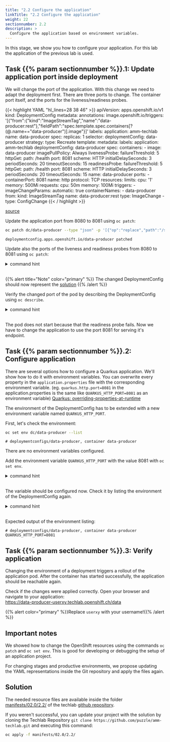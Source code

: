 ```yaml
---
title: "2.2 Configure the application"
linkTitle: "2.2 Configure the application"
weight: 22
sectionnumber: 2.2
description: >
  Configure the application based on environment variables.
---
```


In this stage, we show you how to configure your application.
For this lab the application of the previous lab is used.


## Task {{% param sectionnumber %}}.1: Update application port inside deployment

We will change the port of the application. With this change we need to adapt the deployment first. There are three ports to change. The container port itself, and the ports for the liveness/readiness probes.

{{< highlight YAML "hl_lines=28 38 46" >}}
apiVersion: apps.openshift.io/v1
kind: DeploymentConfig
metadata:
  annotations:
    image.openshift.io/triggers: '[{"from":{"kind":"ImageStreamTag","name":"data-producer:rest"},"fieldPath":"spec.template.spec.containers[?(@.name==\"data-producer\")].image"}]'
  labels:
    application: amm-techlab
  name: data-producer
spec:
  replicas: 1
  selector:
    deploymentConfig: data-producer
  strategy:
    type: Recreate
  template:
    metadata:
      labels:
        application: amm-techlab
        deploymentConfig: data-producer
    spec:
      containers:
        - image: data-producer
          imagePullPolicy: Always
          livenessProbe:
            failureThreshold: 5
            httpGet:
              path: /health
              port: 8081
              scheme: HTTP
            initialDelaySeconds: 3
            periodSeconds: 20
            timeoutSeconds: 15
          readinessProbe:
            failureThreshold: 5
            httpGet:
              path: /health
              port: 8081
              scheme: HTTP
            initialDelaySeconds: 3
            periodSeconds: 20
            timeoutSeconds: 15
          name: data-producer
          ports:
            - containerPort: 8081
              name: http
              protocol: TCP
          resources:
            limits:
              cpu: '1'
              memory: 500Mi
            requests:
              cpu: 50m
              memory: 100Mi
  triggers:
    - imageChangeParams:
        automatic: true
        containerNames:
          - data-producer
        from:
          kind: ImageStreamTag
          name: data-producer:rest
      type: ImageChange
    - type: ConfigChange
{{< / highlight >}}

[source](https://raw.githubusercontent.com/puzzle/amm-techlab/master/manifests/02.0/2.2/producer.yaml)

Update the application port from 8080 to 8081 using `oc patch`:

```BASH
oc patch dc/data-producer --type "json" -p '[{"op":"replace","path":"/spec/template/spec/containers/0/ports/0/containerPort","value":8081}]'
```

```
deploymentconfig.apps.openshift.io/data-producer patched
```

Update also the ports of the liveness and readiness probes from 8080 to 8081 using `oc patch`:

<details><summary>command hint</summary>

```BASH

oc patch dc/data-producer --type "json" -p '[{"op":"replace","path":"/spec/template/spec/containers/0/livenessProbe/httpGet/port","value":8081}]'
oc patch dc/data-producer --type "json" -p '[{"op":"replace","path":"/spec/template/spec/containers/0/readinessProbe/httpGet/port","value":8081}]'

```

</details><br/>

{{% alert title="Note" color="primary" %}} The changed DeploymentConfig should now represent the [solution](https://raw.githubusercontent.com/puzzle/amm-techlab/master/manifests/02.0/2.2/producer.yaml) {{% /alert %}}

Verify the changed port of the pod by describing the DeploymentConfig using `oc describe`.

<details><summary>command hint</summary>

```BASH
oc describe deploymentconfig data-producer
```

</details><br/>

The pod does not start because that the readiness probe fails. Now we have to change the application to use the port 8081 for serving it's endpoint.


## Task {{% param sectionnumber %}}.2: Configure application

There are several options how to configure a Quarkus application. We'll show how to do it with environment variables. You can overwrite every property in the `application.properties` file with the corresponding environment variable. (eg. `quarkus.http.port=8081` in the application.properties is the same like `QUARKUS_HTTP_PORT=8081` as an environment variable) [Quarkus: overriding-properties-at-runtime](https://quarkus.io/guides/config#overriding-properties-at-runtime)

The environment of the DeploymentConfig has to be extended with a new environment variable named `QUARKUS_HTTP_PORT`.

First, let's check the environment:

```BASH
oc set env dc/data-producer --list
```

```
# deploymentconfigs/data-producer, container data-producer
```

There are no environment variables configured.

Add the environment variable `QUARKUS_HTTP_PORT` with the value 8081 with `oc set env`.

<details><summary>command hint</summary>

```BASH
oc set env dc/data-producer QUARKUS_HTTP_PORT=8081
```

```
deploymentconfig.apps.openshift.io/data-producer updated
```

</details><br/>

The variable should be configured now. Check it by listing the environment of the DeploymentConfig again.

<details><summary>command hint</summary>

```BASH
oc set env dc/data-producer --list
```

</details><br/>

Expected output of the environment listing:

```
# deploymentconfigs/data-producer, container data-producer
QUARKUS_HTTP_PORT=8081
```


## Task {{% param sectionnumber %}}.3: Verify application

Changing the environment of a deployment triggers a rollout of the application pod.
After the container has started successfully, the application should be reachable again.

Check if the changes were applied correctly. Open your browser and navigate to your application:  
<https://data-producer-userxy.techlab.openshift.ch/data>

{{% alert  color="primary" %}}Replace `userxy` with your username!{{% /alert %}}


## Important notes

We showed how to change the OpenShift resources using the commands `oc patch` and `oc set env`.
This is good for developing or debugging the setup of an application project.

For changing stages and productive environments, we propose updating the YAML representations inside the Git repository and apply the files again.


## Solution

The needed resource files are available inside the folder [manifests/02.0/2.2/](https://github.com/puzzle/amm-techlab/tree/master/manifests/02.0/2.2) of the techlab [github repository](https://github.com/puzzle/amm-techlab).

If you weren't successful, you can update your project with the solution by cloning the Techlab Repository `git clone https://github.com/puzzle/amm-techlab.git` and executing this command:

```BASH
oc apply -f manifests/02.0/2.2/
```
